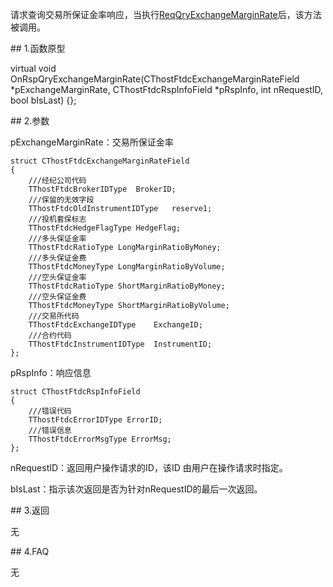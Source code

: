 <p>请求查询交易所保证金率响应，当执行<a href="../../CTHOSTFTDCTRADERSPI/REQQRYEXCHANGEMARGINRATE/">ReqQryExchangeMarginRate</a>后，该方法被调用。</p>
<span class="anchor" id="5eae34dc-b775-466f-add9-0a8c8c53b6ed"></span>
## 1.函数原型
<p>virtual void OnRspQryExchangeMarginRate(CThostFtdcExchangeMarginRateField *pExchangeMarginRate, CThostFtdcRspInfoField *pRspInfo, int nRequestID, bool bIsLast) {};</p>
<span class="anchor" id="56f1292f-50b2-4f5e-ac60-6df4462122a4"></span>
## 2.参数
<p>pExchangeMarginRate：交易所保证金率</p>
<pre><code>struct CThostFtdcExchangeMarginRateField
{
    ///经纪公司代码
    TThostFtdcBrokerIDType  BrokerID;
    ///保留的无效字段
    TThostFtdcOldInstrumentIDType   reserve1;
    ///投机套保标志
    TThostFtdcHedgeFlagType HedgeFlag;
    ///多头保证金率
    TThostFtdcRatioType LongMarginRatioByMoney;
    ///多头保证金费
    TThostFtdcMoneyType LongMarginRatioByVolume;
    ///空头保证金率
    TThostFtdcRatioType ShortMarginRatioByMoney;
    ///空头保证金费
    TThostFtdcMoneyType ShortMarginRatioByVolume;
    ///交易所代码
    TThostFtdcExchangeIDType    ExchangeID;
    ///合约代码
    TThostFtdcInstrumentIDType  InstrumentID;
};
</code></pre>
<p>pRspInfo：响应信息</p>
<pre><code>struct CThostFtdcRspInfoField
{
    ///错误代码
    TThostFtdcErrorIDType ErrorID;
    ///错误信息
    TThostFtdcErrorMsgType ErrorMsg;
};
</code></pre>
<p>nRequestID：返回用户操作请求的ID，该ID 由用户在操作请求时指定。</p>
<p>bIsLast：指示该次返回是否为针对nRequestID的最后一次返回。</p>
<span class="anchor" id="7ef76be1-bfb1-4c1b-aa11-98e712d083ed"></span>
## 3.返回
<p>无</p>
<span class="anchor" id="94401dd9-9cea-44bd-a3d0-dd805d03720e"></span>
## 4.FAQ
<p>无</p>
